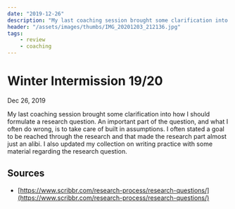 ```yaml
---
date: "2019-12-26"
description: "My last coaching session brought some clarification into how I should formulate a research question. An important part of the question, and what I often do wrong, is to take care of built in assumptions."
header: "/assets/images/thumbs/IMG_20201203_212136.jpg"
tags:
    - review
    - coaching
---
```


# Winter Intermission 19/20
Dec 26, 2019

My last coaching session brought some clarification into how I should formulate a research question. An important part of the question, and what I often do wrong, is to take care of built in assumptions. I often stated a goal to be reached through the research and that made the research part almost just an alibi. I also updated my collection on writing practice with some material regarding the research question.

## Sources
- [https://www.scribbr.com/research-process/research-questions/](https://www.scribbr.com/research-process/research-questions/)